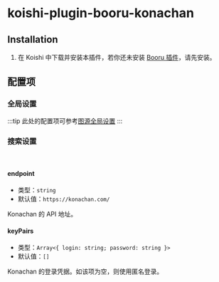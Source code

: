 # koishi-plugin-booru-konachan

## Installation

1. 在 Koishi 中下载并安装本插件，若你还未安装 [Booru 插件](../index.md)，请先安装。

## 配置项

### 全局设置

:::tip
此处的配置项可参考[图源全局设置](../config#global-settings)
:::

### 搜索设置

<br>

#### endpoint

- 类型：`string`
- 默认值：`https://konachan.com/`

Konachan 的 API 地址。

#### keyPairs

- 类型：`Array<{ login: string; password: string }>`
- 默认值：`[]`

Konachan 的登录凭据。如该项为空，则使用匿名登录。
